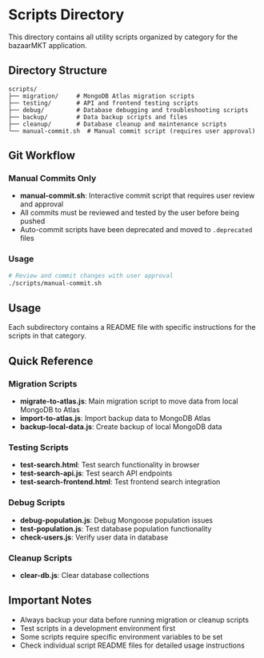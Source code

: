 # Scripts Directory

This directory contains all utility scripts organized by category for the bazaarMKT application.

## Directory Structure

```
scripts/
├── migration/     # MongoDB Atlas migration scripts
├── testing/       # API and frontend testing scripts
├── debug/         # Database debugging and troubleshooting scripts
├── backup/        # Data backup scripts and files
├── cleanup/       # Database cleanup and maintenance scripts
└── manual-commit.sh  # Manual commit script (requires user approval)
```

## Git Workflow

### Manual Commits Only
- **manual-commit.sh**: Interactive commit script that requires user review and approval
- All commits must be reviewed and tested by the user before being pushed
- Auto-commit scripts have been deprecated and moved to `.deprecated` files

### Usage
```bash
# Review and commit changes with user approval
./scripts/manual-commit.sh
```

## Usage

Each subdirectory contains a README file with specific instructions for the scripts in that category.

## Quick Reference

### Migration Scripts
- **migrate-to-atlas.js**: Main migration script to move data from local MongoDB to Atlas
- **import-to-atlas.js**: Import backup data to MongoDB Atlas
- **backup-local-data.js**: Create backup of local MongoDB data

### Testing Scripts
- **test-search.html**: Test search functionality in browser
- **test-search-api.js**: Test search API endpoints
- **test-search-frontend.html**: Test frontend search integration

### Debug Scripts
- **debug-population.js**: Debug Mongoose population issues
- **test-population.js**: Test database population functionality
- **check-users.js**: Verify user data in database

### Cleanup Scripts
- **clear-db.js**: Clear database collections

## Important Notes

- Always backup your data before running migration or cleanup scripts
- Test scripts in a development environment first
- Some scripts require specific environment variables to be set
- Check individual script README files for detailed usage instructions
